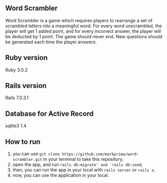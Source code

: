 ## Word Scrambler

Word Scrambler is a game which requires players to rearrange a set of scrambled letters into a meaningful word. For every word unscrambled, the player will get 1 added point, and for every incorrect answer, the player will be deducted by 1 point. The game should never end. New questions should be generated each time the player answers.

## Ruby version
 Ruby 3.0.2
 
## Rails version
 Rails 7.0.3.1
 
## Database for Active Record
 sqlite3 1.4
 
## How to run
1. you can use `git clone https://github.com/markprima/word-scrambler.git` in your terminal to take this repository;
2. open the app, and run `rails db:migrate' and 'rails db:seed`;
3. then, you can run the app in your local with `rails server` or `rails s`;
4. now, you can use the application in your local.
